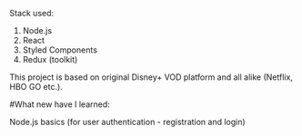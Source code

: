 Stack used:

1. Node.js
2. React
3. Styled Components
4. Redux (toolkit)

This project is based on original Disney+ VOD platform and all alike (Netflix, HBO GO etc.).

#What new have I learned:

Node.js basics (for user authentication - registration and login)
